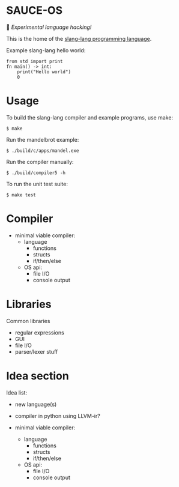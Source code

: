 # SAUCE-OS

:construction: *Experimental language hacking!*

This is the home of the [slang-lang programming language](docs/slang-lang.md).

Example slang-lang hello world:

```
from std import print
fn main() -> int:
    print("Hello world")
    0
```

# Usage

To build the slang-lang compiler and example programs, use make:

    $ make

Run the mandelbrot example:

    $ ./build/c/apps/mandel.exe

Run the compiler manually:

    $ ./build/compiler5 -h

To run the unit test suite:

    $ make test

# Compiler

- minimal viable compiler:
  - language
    - functions
    - structs
    - if/then/else
  - OS api:
    - file I/O
    - console output

# Libraries

Common libraries

- regular expressions
- GUI
- file I/O
- parser/lexer stuff

# Idea section

Idea list:

- new language(s)
- compiler in python using LLVM-ir?

- minimal viable compiler:
  - language
    - functions
    - structs
    - if/then/else
  - OS api:
    - file I/O
    - console output
